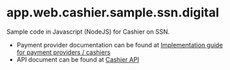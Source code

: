 # app.web.cashier.sample.ssn.digital

Sample code in Javascript (NodeJS) for Cashier on SSN.

* Payment provider documentation can be found at [Implementation guide for payment providers / cashiers](https://github.com/sabay-digital/org.ssn.doc.public/blob/master/tg/tg001.md)
* API document can be found at [Cashier API](https://api-reference.ssn.digital/?urls.primaryName=SSN%20Cashier%20API) 